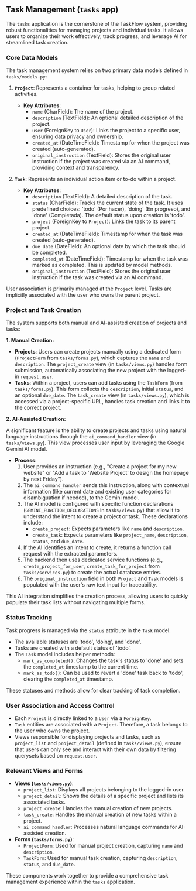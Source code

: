 ## Task Management (`tasks` app)

The `tasks` application is the cornerstone of the TaskFlow system, providing robust functionalities for managing projects and individual tasks. It allows users to organize their work effectively, track progress, and leverage AI for streamlined task creation.

### Core Data Models

The task management system relies on two primary data models defined in `tasks/models.py`:

1.  **`Project`**: Represents a container for tasks, helping to group related activities.
    *   **Key Attributes**:
        *   `name` (CharField): The name of the project.
        *   `description` (TextField): An optional detailed description of the project.
        *   `user` (ForeignKey to `User`): Links the project to a specific user, ensuring data privacy and ownership.
        *   `created_at` (DateTimeField): Timestamp for when the project was created (auto-generated).
        *   `original_instruction` (TextField): Stores the original user instruction if the project was created via an AI command, providing context and transparency.

2.  **`Task`**: Represents an individual action item or to-do within a project.
    *   **Key Attributes**:
        *   `description` (TextField): A detailed description of the task.
        *   `status` (CharField): Tracks the current state of the task. It uses predefined choices: 'todo' (Por hacer), 'doing' (En progreso), and 'done' (Completada). The default status upon creation is 'todo'.
        *   `project` (ForeignKey to `Project`): Links the task to its parent project.
        *   `created_at` (DateTimeField): Timestamp for when the task was created (auto-generated).
        *   `due_date` (DateField): An optional date by which the task should be completed.
        *   `completed_at` (DateTimeField): Timestamp for when the task was marked as completed. This is updated by model methods.
        *   `original_instruction` (TextField): Stores the original user instruction if the task was created via an AI command.

User association is primarily managed at the `Project` level. Tasks are implicitly associated with the user who owns the parent project.

### Project and Task Creation

The system supports both manual and AI-assisted creation of projects and tasks:

**1. Manual Creation:**

*   **Projects**: Users can create projects manually using a dedicated form (`ProjectForm` from `tasks/forms.py`), which captures the `name` and `description`. The `project_create` view (in `tasks/views.py`) handles form submission, automatically associating the new project with the logged-in `request.user`.
*   **Tasks**: Within a project, users can add tasks using the `TaskForm` (from `tasks/forms.py`). This form collects the `description`, initial `status`, and an optional `due_date`. The `task_create` view (in `tasks/views.py`), which is accessed via a project-specific URL, handles task creation and links it to the correct project.

**2. AI-Assisted Creation:**

A significant feature is the ability to create projects and tasks using natural language instructions through the `ai_command_handler` view (in `tasks/views.py`). This view processes user input by leveraging the Google Gemini AI model.

*   **Process**:
    1.  User provides an instruction (e.g., "Create a project for my new website" or "Add a task to 'Website Project' to design the homepage by next Friday").
    2.  The `ai_command_handler` sends this instruction, along with contextual information (like current date and existing user categories for disambiguation if needed), to the Gemini model.
    3.  The AI model is configured with specific function declarations (`GEMINI_FUNCTION_DECLARATIONS` in `tasks/views.py`) that allow it to understand the intent to create a project or task. These declarations include:
        *   `create_project`: Expects parameters like `name` and `description`.
        *   `create_task`: Expects parameters like `project_name`, `description`, `status`, and `due_date`.
    4.  If the AI identifies an intent to create, it returns a function call request with the extracted parameters.
    5.  The backend then uses dedicated service functions (e.g., `create_project_for_user`, `create_task_for_project` from `tasks/services.py`) to create the actual database entries.
    6.  The `original_instruction` field in both `Project` and `Task` models is populated with the user's raw text input for traceability.

This AI integration simplifies the creation process, allowing users to quickly populate their task lists without navigating multiple forms.

### Status Tracking

Task progress is managed via the `status` attribute in the `Task` model.

*   The available statuses are 'todo', 'doing', and 'done'.
*   Tasks are created with a default status of 'todo'.
*   The `Task` model includes helper methods:
    *   `mark_as_completed()`: Changes the task's status to 'done' and sets the `completed_at` timestamp to the current time.
    *   `mark_as_todo()`: Can be used to revert a 'done' task back to 'todo', clearing the `completed_at` timestamp.

These statuses and methods allow for clear tracking of task completion.

### User Association and Access Control

*   Each `Project` is directly linked to a `User` via a `ForeignKey`.
*   `Task` entities are associated with a `Project`. Therefore, a task belongs to the user who owns the project.
*   Views responsible for displaying projects and tasks, such as `project_list` and `project_detail` (defined in `tasks/views.py`), ensure that users can only see and interact with their own data by filtering querysets based on `request.user`.

### Relevant Views and Forms

*   **Views (`tasks/views.py`)**:
    *   `project_list`: Displays all projects belonging to the logged-in user.
    *   `project_detail`: Shows the details of a specific project and lists its associated tasks.
    *   `project_create`: Handles the manual creation of new projects.
    *   `task_create`: Handles the manual creation of new tasks within a project.
    *   `ai_command_handler`: Processes natural language commands for AI-assisted creation.
*   **Forms (`tasks/forms.py`)**:
    *   `ProjectForm`: Used for manual project creation, capturing `name` and `description`.
    *   `TaskForm`: Used for manual task creation, capturing `description`, `status`, and `due_date`.

These components work together to provide a comprehensive task management experience within the `tasks` application.
